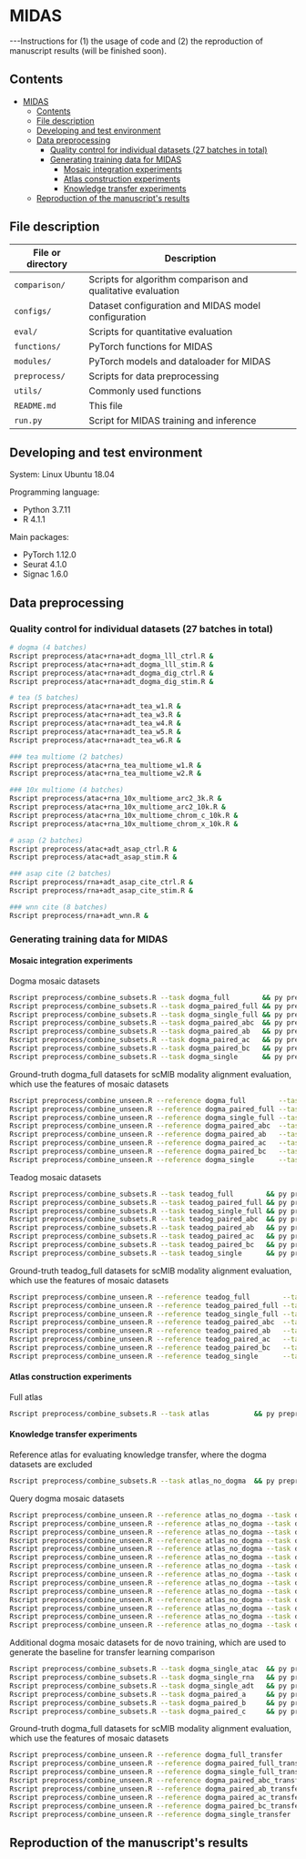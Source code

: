 # MIDAS
---Instructions for (1) the usage of code and (2) the reproduction of manuscript results (will be finished soon).

## Contents

- [MIDAS](#midas)
  - [Contents](#contents)
  - [File description](#file-description)
  - [Developing and test environment](#developing-and-test-environment)
  - [Data preprocessing](#data-preprocessing)
    - [Quality control for individual datasets (27 batches in total)](#quality-control-for-individual-datasets-27-batches-in-total)
    - [Generating training data for MIDAS](#generating-training-data-for-midas)
      - [Mosaic integration experiments](#mosaic-integration-experiments)
      - [Atlas construction experiments](#atlas-construction-experiments)
      - [Knowledge transfer experiments](#knowledge-transfer-experiments)
  - [Reproduction of the manuscript's results](#reproduction-of-the-manuscripts-results)

## File description

|  File or directory | Description                                                 |
| ------------- | ----------------------------------------------------------- |
| `comparison/` | Scripts for algorithm comparison and qualitative evaluation |
| `configs/`    | Dataset configuration and MIDAS model configuration         |
| `eval/`       | Scripts for quantitative evaluation                         |
| `functions/`  | PyTorch functions for MIDAS                                 |
| `modules/`    | PyTorch models and dataloader for MIDAS                     |
| `preprocess/` | Scripts for data preprocessing                              |
| `utils/`      | Commonly used functions                                     |
| `README.md`   | This file                                                   |
| `run.py`      | Script for MIDAS training and inference                     |

## Developing and test environment

System: Linux Ubuntu 18.04

Programming language:

- Python 3.7.11
- R 4.1.1

Main packages:

- PyTorch 1.12.0
- Seurat 4.1.0
- Signac 1.6.0

## Data preprocessing

### Quality control for individual datasets (27 batches in total)

```bash
# dogma (4 batches)
Rscript preprocess/atac+rna+adt_dogma_lll_ctrl.R &
Rscript preprocess/atac+rna+adt_dogma_lll_stim.R &
Rscript preprocess/atac+rna+adt_dogma_dig_ctrl.R &
Rscript preprocess/atac+rna+adt_dogma_dig_stim.R &

# tea (5 batches)
Rscript preprocess/atac+rna+adt_tea_w1.R &
Rscript preprocess/atac+rna+adt_tea_w3.R &
Rscript preprocess/atac+rna+adt_tea_w4.R &
Rscript preprocess/atac+rna+adt_tea_w5.R &
Rscript preprocess/atac+rna+adt_tea_w6.R &

### tea multiome (2 batches)
Rscript preprocess/atac+rna_tea_multiome_w1.R &
Rscript preprocess/atac+rna_tea_multiome_w2.R &

### 10x multiome (4 batches)
Rscript preprocess/atac+rna_10x_multiome_arc2_3k.R &
Rscript preprocess/atac+rna_10x_multiome_arc2_10k.R &
Rscript preprocess/atac+rna_10x_multiome_chrom_c_10k.R &
Rscript preprocess/atac+rna_10x_multiome_chrom_x_10k.R &

# asap (2 batches)
Rscript preprocess/atac+adt_asap_ctrl.R &
Rscript preprocess/atac+adt_asap_stim.R &

### asap cite (2 batches)
Rscript preprocess/rna+adt_asap_cite_ctrl.R &
Rscript preprocess/rna+adt_asap_cite_stim.R &

### wnn cite (8 batches)
Rscript preprocess/rna+adt_wnn.R &
```

### Generating training data for MIDAS

#### Mosaic integration experiments

Dogma mosaic datasets

```bash
Rscript preprocess/combine_subsets.R --task dogma_full        && py preprocess/split_mat.py --task dogma_full &
Rscript preprocess/combine_subsets.R --task dogma_paired_full && py preprocess/split_mat.py --task dogma_paired_full &
Rscript preprocess/combine_subsets.R --task dogma_single_full && py preprocess/split_mat.py --task dogma_single_full &
Rscript preprocess/combine_subsets.R --task dogma_paired_abc  && py preprocess/split_mat.py --task dogma_paired_abc &
Rscript preprocess/combine_subsets.R --task dogma_paired_ab   && py preprocess/split_mat.py --task dogma_paired_ab &
Rscript preprocess/combine_subsets.R --task dogma_paired_ac   && py preprocess/split_mat.py --task dogma_paired_ac &
Rscript preprocess/combine_subsets.R --task dogma_paired_bc   && py preprocess/split_mat.py --task dogma_paired_bc &
Rscript preprocess/combine_subsets.R --task dogma_single      && py preprocess/split_mat.py --task dogma_single &
```

Ground-truth dogma_full datasets for scMIB modality alignment evaluation, which use the features of mosaic datasets

```bash
Rscript preprocess/combine_unseen.R --reference dogma_full        --task dogma_full_ref_full        && py preprocess/split_mat.py --task dogma_full_ref_full        &
Rscript preprocess/combine_unseen.R --reference dogma_paired_full --task dogma_full_ref_paired_full && py preprocess/split_mat.py --task dogma_full_ref_paired_full &
Rscript preprocess/combine_unseen.R --reference dogma_single_full --task dogma_full_ref_single_full && py preprocess/split_mat.py --task dogma_full_ref_single_full &
Rscript preprocess/combine_unseen.R --reference dogma_paired_abc  --task dogma_full_ref_paired_abc  && py preprocess/split_mat.py --task dogma_full_ref_paired_abc  &
Rscript preprocess/combine_unseen.R --reference dogma_paired_ab   --task dogma_full_ref_paired_ab   && py preprocess/split_mat.py --task dogma_full_ref_paired_ab   &
Rscript preprocess/combine_unseen.R --reference dogma_paired_ac   --task dogma_full_ref_paired_ac   && py preprocess/split_mat.py --task dogma_full_ref_paired_ac   &
Rscript preprocess/combine_unseen.R --reference dogma_paired_bc   --task dogma_full_ref_paired_bc   && py preprocess/split_mat.py --task dogma_full_ref_paired_bc   &
Rscript preprocess/combine_unseen.R --reference dogma_single      --task dogma_full_ref_single      && py preprocess/split_mat.py --task dogma_full_ref_single      &
```

Teadog mosaic datasets

```bash
Rscript preprocess/combine_subsets.R --task teadog_full        && py preprocess/split_mat.py --task teadog_full &
Rscript preprocess/combine_subsets.R --task teadog_paired_full && py preprocess/split_mat.py --task teadog_paired_full &
Rscript preprocess/combine_subsets.R --task teadog_single_full && py preprocess/split_mat.py --task teadog_single_full &
Rscript preprocess/combine_subsets.R --task teadog_paired_abc  && py preprocess/split_mat.py --task teadog_paired_abc &
Rscript preprocess/combine_subsets.R --task teadog_paired_ab   && py preprocess/split_mat.py --task teadog_paired_ab &
Rscript preprocess/combine_subsets.R --task teadog_paired_ac   && py preprocess/split_mat.py --task teadog_paired_ac &
Rscript preprocess/combine_subsets.R --task teadog_paired_bc   && py preprocess/split_mat.py --task teadog_paired_bc &
Rscript preprocess/combine_subsets.R --task teadog_single      && py preprocess/split_mat.py --task teadog_single &
```

Ground-truth teadog_full datasets for scMIB modality alignment evaluation, which use the features of mosaic datasets

```bash
Rscript preprocess/combine_unseen.R --reference teadog_full        --task teadog_full_ref_full        && py preprocess/split_mat.py --task teadog_full_ref_full        &
Rscript preprocess/combine_unseen.R --reference teadog_paired_full --task teadog_full_ref_paired_full && py preprocess/split_mat.py --task teadog_full_ref_paired_full &
Rscript preprocess/combine_unseen.R --reference teadog_single_full --task teadog_full_ref_single_full && py preprocess/split_mat.py --task teadog_full_ref_single_full &
Rscript preprocess/combine_unseen.R --reference teadog_paired_abc  --task teadog_full_ref_paired_abc  && py preprocess/split_mat.py --task teadog_full_ref_paired_abc  &
Rscript preprocess/combine_unseen.R --reference teadog_paired_ab   --task teadog_full_ref_paired_ab   && py preprocess/split_mat.py --task teadog_full_ref_paired_ab   &
Rscript preprocess/combine_unseen.R --reference teadog_paired_ac   --task teadog_full_ref_paired_ac   && py preprocess/split_mat.py --task teadog_full_ref_paired_ac   &
Rscript preprocess/combine_unseen.R --reference teadog_paired_bc   --task teadog_full_ref_paired_bc   && py preprocess/split_mat.py --task teadog_full_ref_paired_bc   &
Rscript preprocess/combine_unseen.R --reference teadog_single      --task teadog_full_ref_single      && py preprocess/split_mat.py --task teadog_full_ref_single      &
```

#### Atlas construction experiments

Full atlas

```bash
Rscript preprocess/combine_subsets.R --task atlas           && py preprocess/split_mat.py --task atlas           &
```

#### Knowledge transfer experiments

Reference atlas for evaluating knowledge transfer, where the dogma datasets are excluded

```bash
Rscript preprocess/combine_subsets.R --task atlas_no_dogma  && py preprocess/split_mat.py --task atlas_no_dogma  &
```

Query dogma mosaic datasets

```bash
Rscript preprocess/combine_unseen.R --reference atlas_no_dogma --task dogma_full_transfer        && py preprocess/split_mat.py --task dogma_full_transfer        &
Rscript preprocess/combine_unseen.R --reference atlas_no_dogma --task dogma_paired_full_transfer && py preprocess/split_mat.py --task dogma_paired_full_transfer &
Rscript preprocess/combine_unseen.R --reference atlas_no_dogma --task dogma_single_full_transfer && py preprocess/split_mat.py --task dogma_single_full_transfer &
Rscript preprocess/combine_unseen.R --reference atlas_no_dogma --task dogma_paired_abc_transfer  && py preprocess/split_mat.py --task dogma_paired_abc_transfer  &
Rscript preprocess/combine_unseen.R --reference atlas_no_dogma --task dogma_paired_ab_transfer   && py preprocess/split_mat.py --task dogma_paired_ab_transfer   &
Rscript preprocess/combine_unseen.R --reference atlas_no_dogma --task dogma_paired_ac_transfer   && py preprocess/split_mat.py --task dogma_paired_ac_transfer   &
Rscript preprocess/combine_unseen.R --reference atlas_no_dogma --task dogma_paired_bc_transfer   && py preprocess/split_mat.py --task dogma_paired_bc_transfer   &
Rscript preprocess/combine_unseen.R --reference atlas_no_dogma --task dogma_single_transfer      && py preprocess/split_mat.py --task dogma_single_transfer      &
Rscript preprocess/combine_unseen.R --reference atlas_no_dogma --task dogma_single_atac_transfer  && py preprocess/split_mat.py --task dogma_single_atac_transfer &
Rscript preprocess/combine_unseen.R --reference atlas_no_dogma --task dogma_single_rna_transfer   && py preprocess/split_mat.py --task dogma_single_rna_transfer  &
Rscript preprocess/combine_unseen.R --reference atlas_no_dogma --task dogma_single_adt_transfer   && py preprocess/split_mat.py --task dogma_single_adt_transfer  &
Rscript preprocess/combine_unseen.R --reference atlas_no_dogma --task dogma_paired_a_transfer     && py preprocess/split_mat.py --task dogma_paired_a_transfer  &
Rscript preprocess/combine_unseen.R --reference atlas_no_dogma --task dogma_paired_b_transfer     && py preprocess/split_mat.py --task dogma_paired_b_transfer  &
Rscript preprocess/combine_unseen.R --reference atlas_no_dogma --task dogma_paired_c_transfer     && py preprocess/split_mat.py --task dogma_paired_c_transfer  &
```

Additional dogma mosaic datasets for de novo training, which are used to generate the baseline for transfer learning comparison

```bash
Rscript preprocess/combine_subsets.R --task dogma_single_atac  && py preprocess/split_mat.py --task dogma_single_atac &
Rscript preprocess/combine_subsets.R --task dogma_single_rna   && py preprocess/split_mat.py --task dogma_single_rna &
Rscript preprocess/combine_subsets.R --task dogma_single_adt   && py preprocess/split_mat.py --task dogma_single_adt &
Rscript preprocess/combine_subsets.R --task dogma_paired_a     && py preprocess/split_mat.py --task dogma_paired_a  &
Rscript preprocess/combine_subsets.R --task dogma_paired_b     && py preprocess/split_mat.py --task dogma_paired_b  &
Rscript preprocess/combine_subsets.R --task dogma_paired_c     && py preprocess/split_mat.py --task dogma_paired_c  &
```

Ground-truth dogma_full datasets for scMIB modality alignment evaluation, which use the features of mosaic datasets

```bash
Rscript preprocess/combine_unseen.R --reference dogma_full_transfer        --task dogma_full_ref_full_transfer        && py preprocess/split_mat.py --task dogma_full_ref_full_transfer        &
Rscript preprocess/combine_unseen.R --reference dogma_paired_full_transfer --task dogma_full_ref_paired_full_transfer && py preprocess/split_mat.py --task dogma_full_ref_paired_full_transfer &
Rscript preprocess/combine_unseen.R --reference dogma_single_full_transfer --task dogma_full_ref_single_full_transfer && py preprocess/split_mat.py --task dogma_full_ref_single_full_transfer &
Rscript preprocess/combine_unseen.R --reference dogma_paired_abc_transfer  --task dogma_full_ref_paired_abc_transfer  && py preprocess/split_mat.py --task dogma_full_ref_paired_abc_transfer  &
Rscript preprocess/combine_unseen.R --reference dogma_paired_ab_transfer   --task dogma_full_ref_paired_ab_transfer   && py preprocess/split_mat.py --task dogma_full_ref_paired_ab_transfer   &
Rscript preprocess/combine_unseen.R --reference dogma_paired_ac_transfer   --task dogma_full_ref_paired_ac_transfer   && py preprocess/split_mat.py --task dogma_full_ref_paired_ac_transfer   &
Rscript preprocess/combine_unseen.R --reference dogma_paired_bc_transfer   --task dogma_full_ref_paired_bc_transfer   && py preprocess/split_mat.py --task dogma_full_ref_paired_bc_transfer   &
Rscript preprocess/combine_unseen.R --reference dogma_single_transfer      --task dogma_full_ref_single_transfer      && py preprocess/split_mat.py --task dogma_full_ref_single_transfer      &
```


## Reproduction of the manuscript's results
